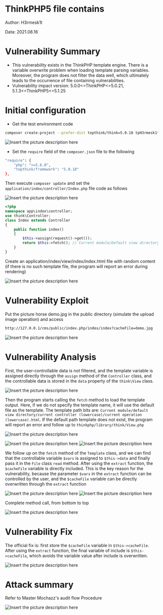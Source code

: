 # ThinkPHP5 file contains

Author: H3rmesk1t

Data: 2021.08.16

# Vulnerability Summary
- This vulnerability exists in the ThinkPHP template engine. There is a variable overwrite problem when loading template parsing variables. Moreover, the program does not filter the data well, which ultimately leads to the occurrence of file containing vulnerabilities.
- Vulnerability impact version: 5.0.0<=ThinkPHP<=5.0.21, 5.1.3<=ThinkPHP5<=5.1.25
# Initial configuration
- Get the test environment code

```bash
composer create-project --prefer-dist topthink/think=5.0.18 tpH3rmesk1t
```
![Insert the picture description here](https://img-blog.csdnimg.cn/ca08f62525a14813aaae9f8fd5035a2b.png?x-oss-process=image/watermark,type_ZmFuZ3poZW5naGVpdGk,shadow_10,text_aHR0cHM6Ly9ibG9nLmNzZG4ubmV0L0xZSjIwMDEwNzI4,size_16,color_FFFFFF,t_70#pic_center)

- Set the `require` field of the `composer.json` file to the following

```bash
"require": {
    "php": ">=5.6.0",
    "topthink/framework": "5.0.18"
},
```

Then execute `composer update` and set the `application/index/controller/Index.php` file code as follows

![Insert the picture description here](https://img-blog.csdnimg.cn/94875f2b53d54bec92789f706ad15e6b.png?x-oss-process=image/watermark,type_ZmFuZ3poZW5naGVpdGk,shadow_10,text_aHR0cHM6Ly9ibG9nLmNzZG4ubmV0L0xZSjIwMDEwNzI4,size_16,color_FFFFFF,t_70#pic_center)

```php
<?php
namespace app\index\controller;
use think\Controller;
class Index extends Controller
{
    public function index()
    {
        $this->assign(request()->get());
        return $this->fetch(); // Current module/Default view directory/Current controller (lowercase)/Current operation (lowercase).html
    }
}
```

Create an application/index/view/index/index.html file with random content (if there is no such template file, the program will report an error during rendering)

![Insert the picture description here](https://img-blog.csdnimg.cn/7fdb582b76c74e81be0a0bf509f0a824.png#pic_center)
# Vulnerability Exploit

Put the picture horse demo.jpg in the public directory (simulate the upload image operation) and access

```bash
http://127.0.0.1/cms/public/index.php/index/index?cacheFile=demo.jpg
```

![Insert the picture description here](https://img-blog.csdnimg.cn/f829190d237a4b8291ef776f1b861f0b.png?x-oss-process=image/watermark,type_ZmFuZ3poZW5naGVpdGk,shadow_10,text_aHR0cHM6Ly9ibG9nLmNzZG4ubmV0L0xZSjIwMDEwNzI4,size_16,color_FFFFFF,t_70#pic_center)
# Vulnerability Analysis

First, the user-controllable data is not filtered, and the template variable is assigned directly through the `assign` method of the `Controller` class, and the controllable data is stored in the `data` property of the `think\View` class.

![Insert the picture description here](https://img-blog.csdnimg.cn/f755c082abd24a6f9be4795ebb8fc5fe.png?x-oss-process=image/watermark,type_ZmFuZ3poZW5naGVpdGk,shadow_10,text_aHR0cHM6Ly9ibG9nLmNzZG4ubmV0L0xZSjIwMDEwNzI4,size_16,color_FFFFFF,t_70#pic_center)

Then the program starts calling the `fetch` method to load the template output. Here, if we do not specify the template name, it will use the default file as the template. The template path bits are: `Current module/default view directory/current controller (lowercase)/current operation (lowercase).html`. If the default path template does not exist, the program will report an error and follow up to `thinkphp/library/think/View.php`

![Insert the picture description here](https://img-blog.csdnimg.cn/39a3076073684bc2a2037ff2e0fc5494.png#pic_center)

![Insert the picture description here](https://img-blog.csdnimg.cn/b68253b1d486465a9fabc9b8468f0d95.png?x-oss-process=image/watermark,type_ZmFuZ3poZW5naGVpdGk,shadow_10,text_aHR0cHM6Ly9ibG9nLmNzZG4ubmV0L0xZSjIwMDEwNzI4,size_16,color_FFFFFF,t_70#pic_center)
![Insert the picture description here](https://img-blog.csdnimg.cn/9d6755110aa4436996e391d33b094df2.png?x-oss-process=image/watermark,type_ZmFuZ3poZW5naGVpdGk,shadow_10,text_aHR0cHM6Ly9ibG9nLmNzZG4ubmV0L0xZSjIwMDEwNzI4,size_16,color_FFFFFF,t_70#pic_center)

We follow up on the `fetch` method of the `Template` class, and we can find that the controllable variable `$vars` is assigned to `$this->data` and finally pass it in the `File` class `read` method. After using the `extract` function, the `$cacheFile` variable is directly included. This is the key reason for the vulnerability, because the parameter `$vars` in the `extract` function can be controlled by the user, and the `$cacheFile` variable can be directly overwritten through the `extract` function

![Insert the picture description here](https://img-blog.csdnimg.cn/55bb98ce05314698999f85c76ed5599a.png?x-oss-process=image/watermark,type_ZmFuZ3poZW5naGVpdGk,shadow_10,text_aHR0cHM6Ly9ibG9nLmNzZG4ubmV0L0xZSjIwMDEwNzI4,size_16,color_FFFFFF,t_70#pic_center)
![Insert the picture description here](https://img-blog.csdnimg.cn/b2b729e5cc8642158a15235c4da0e1eb.png?x-oss-process=image/watermark,type_ZmFuZ3poZW5naGVpdGk,shadow_10,text_aHR0cHM6Ly9ibG9nLmNzZG4ubmV0L0xZSjIwMDEwNzI4,size_16,color_FFFFFF,t_70#pic_center)

Complete method call, from bottom to top

![Insert the picture description here](https://img-blog.csdnimg.cn/c8df6e31e3f94a32895df609c5261e3e.png#pic_center)


# Vulnerability Fix

The official fix is: first store the `$cacheFile` variable in `$this->cacheFile`. After using the `extract` function, the final variable of include is `$this->cacheFile`, which avoids the variable value after include is overwritten.

![Insert the picture description here](https://img-blog.csdnimg.cn/1de15b226d7a44408aa085921ef11b59.png?x-oss-process=image/watermark,type_ZmFuZ3poZW5naGVpdGk,shadow_10,text_aHR0cHM6Ly9ibG9nLmNzZG4ubmV0L0xZSjIwMDEwNzI4,size_16,color_FFFFFF,t_70#pic_center)
# Attack summary

Refer to Master Mochazz's audit flow
Procedure

![Insert the picture description here](https://img-blog.csdnimg.cn/1a7a51e928e641ffb3c2d5529fd8bc45.png?x-oss-process=image/watermark,type_ZmFuZ3poZW5naGVpdGk,shadow_10,text_aHR0cHM6Ly9ibG9nLmNzZG4ubmV0L0xZSjIwMDEwNzI4,size_16,color_FFFFFF,t_70#pic_center)